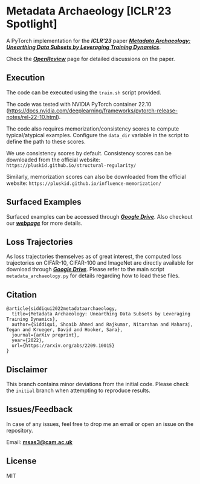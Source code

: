 # Metadata Archaeology [ICLR'23 Spotlight]

A PyTorch implementation for the ***ICLR'23*** paper [***Metadata Archaeology: Unearthing Data Subsets by Leveraging Training Dynamics***](https://arxiv.org/abs/2209.10015).

Check the [***OpenReview***](https://openreview.net/forum?id=PvLnIaJbt9) page for detailed discussions on the paper.

## Execution

The code can be executed using the ```train.sh``` script provided.

The code was tested with NVIDIA PyTorch container 22.10 (https://docs.nvidia.com/deeplearning/frameworks/pytorch-release-notes/rel-22-10.html).

The code also requires memorization/consistency scores to compute typical/atypical examples.
Configure the ```data_dir``` variable in the script to define the path to these scores.

We use consistency scores by default. Consistency scores can be downloaded from the official website: ```https://pluskid.github.io/structural-regularity/```

Similarly, memorization scores can also be downloaded from the official website: ```https://pluskid.github.io/influence-memorization/```

## Surfaced Examples

Surfaced examples can be accessed through [***Google Drive***](https://drive.google.com/drive/folders/1TXGEHBNxcRUFm-qR-I2241IOgnAmqcVR).
Also checkout our [***webpage***](https://metadata-archaeology.github.io/) for more details.

## Loss Trajectories

As loss trajectories themselves as of great interest, the computed loss trajectories on CIFAR-10, CIFAR-100 and ImageNet are directly available for download through 
[***Google Drive***](https://drive.google.com/drive/folders/1Hds32eyIuGSJd1e6ZndC6OEcwfFWz4vK?usp=share_link).
Please refer to the main script ```metadata_archaeology.py``` for details regarding how to load these files.

## Citation

```
@article{siddiqui2022metadataarchaeology,
  title={Metadata Archaeology: Unearthing Data Subsets by Leveraging Training Dynamics},
  author={Siddiqui, Shoaib Ahmed and Rajkumar, Nitarshan and Maharaj, Tegan and Krueger, David and Hooker, Sara},
  journal={arXiv preprint},
  year={2022},
  url={https://arxiv.org/abs/2209.10015}
}
```

## Disclaimer

This branch contains minor deviations from the initial code.
Please check the `initial` branch when attempting to reproduce results.

## Issues/Feedback

In case of any issues, feel free to drop me an email or open an issue on the repository.

Email: **msas3@cam.ac.uk**

## License

MIT
